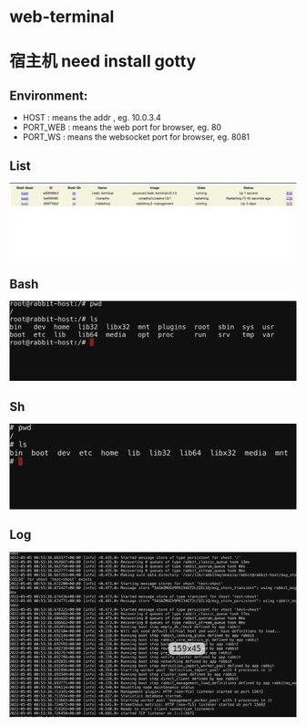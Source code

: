 # web-terminal

# 宿主机 need install gotty
## Environment:
- HOST : means the addr , eg. 10.0.3.4
- PORT_WEB : means the web port for browser, eg. 80
- PORT_WS : means the websocket port for browser, eg. 8081

## List

![image](https://github.com/jacoovan/web-terminal/blob/master/img/demo-list.png)
## Bash
![image](https://github.com/jacoovan/web-terminal/blob/master/img/demo-bash.png)
## Sh
![image](https://github.com/jacoovan/web-terminal/blob/master/img/demo-sh.png)
## Log
![image](https://github.com/jacoovan/web-terminal/blob/master/img/demo-log.png)